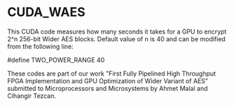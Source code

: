# CUDA_WAES

This CUDA code measures how many seconds it takes for a GPU to encrypt 2^n 256-bit Wider AES blocks. Default value of n is 40 and can be modified from the following line:

#define TWO_POWER_RANGE		40

These codes are part of our work "First Fully Pipelined High Throughput FPGA Implementation and GPU Optimization of Wider Variant of AES" submitted to Microprocessors and Microsystems by Ahmet Malal and Cihangir Tezcan.

